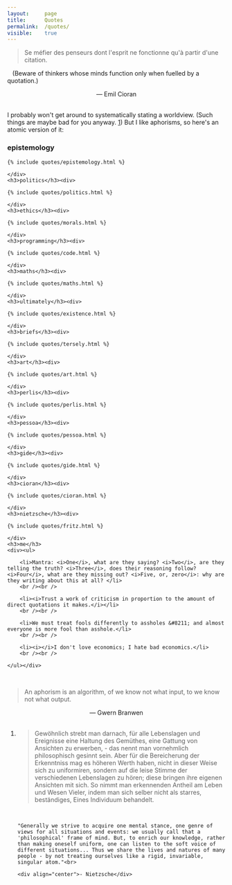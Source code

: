 ```yaml
---
layout: 	page
title: 		Quotes
permalink: 	/quotes/
visible:	true
---
```


> Se méfier des penseurs dont l'esprit ne fonctionne qu'à partir d'une citation.

&nbsp;&nbsp;&nbsp;(Beware of thinkers whose minds function only when fuelled by a quotation.)

<div align="center">— Emil Cioran</div><br>

I probably won't get around to systematically stating a worldview. (Such things are maybe bad for you anyway. <a href="fn:1" id="fn:1">1</a>) But I like aphorisms, so here's an atomic version of it:


<div class="accordion">
	<h3>epistemology</h3><div>

	{% include quotes/epistemology.html %}

	</div>
	<h3>politics</h3><div>

	{% include quotes/politics.html %}

	</div>
	<h3>ethics</h3><div>

	{% include quotes/morals.html %}

	</div>
	<h3>programming</h3><div>

	{% include quotes/code.html %}

	</div>
	<h3>maths</h3><div>

	{% include quotes/maths.html %}

	</div>
	<h3>ultimately</h3><div>

	{% include quotes/existence.html %}
	
	</div>
	<h3>briefs</h3><div>

	{% include quotes/tersely.html %}
	
	</div>
	<h3>art</h3><div>
	
	{% include quotes/art.html %}

	</div>
	<h3>perlis</h3><div>

	{% include quotes/perlis.html %}

	</div>
	<h3>pessoa</h3><div>

	{% include quotes/pessoa.html %}

	</div>
	<h3>gide</h3><div>

	{% include quotes/gide.html %}

	</div>
	<h3>cioran</h3><div>

	{% include quotes/cioran.html %}

	</div>
	<h3>nietzsche</h3><div>

	{% include quotes/fritz.html %}

	</div>
	<h3>me</h3>
	<div><ul>

		<li>Mantra: <i>One</i>, what are they saying? <i>Two</i>, are they telling the truth? <i>Three</i>, does their reasoning follow? <i>Four</i>, what are they missing out? <i>Five, or, zero</i>: why are they writing about this at all? </li>
		<br /><br />

		<li><i>Trust a work of criticism in proportion to the amount of direct quotations it makes.</i></li>
		<br /><br />

		<li>We must treat fools differently to assholes &#8211; and almost everyone is more fool than asshole.</li>
		<br /><br />

		<li><i></i>I don't love economics; I hate bad economics.</li>
		<br /><br />

	</ul></div>

</div><br>


> An aphorism is an algorithm, of we know not what input,
to we know not what output.

<div align="center">— Gwern Branwen</div><br>



<script src="/js/bigfoot.min.js"></script>
<script>$.bigfoot({ positionContent: true }});</script>

<div class="footnotes"><ol>
    <!-- 1 -->
    <li class="footnote" id="fn:1">
	<blockquote>Gewöhnlich strebt man darnach, für alle Lebenslagen und Ereignisse eine Haltung des Gemüthes, eine Gattung von Ansichten zu erwerben, - das nennt man vornehmlich philosophisch gesinnt sein. Aber für die Bereicherung der Erkenntniss mag es höheren Werth haben, nicht in dieser Weise sich zu uniformiren, sondern auf die leise Stimme der verschiedenen Lebenslagen zu hören; diese bringen ihre eigenen Ansichten mit sich. So nimmt man erkennenden Antheil am Leben und Wesen Vieler, indem man sich selber nicht als starres, beständiges, Eines Individuum behandelt.</blockquote><br>

	"Generally we strive to acquire one mental stance, one genre of views for all situations and events: we usually call that a 'philosophical' frame of mind. But, to enrich our knowledge, rather than making oneself uniform, one can listen to the soft voice of different situations... Thus we share the lives and natures of many people - by not treating ourselves like a rigid, invariable, singular atom."<br>

	<div align="center">- Nietzsche</div>
</li>
</ol>
<br>

